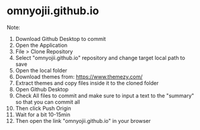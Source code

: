 # omnyojii.github.io

Note: 
1. Download Github Desktop to commit
2. Open the Application
3. File > Clone Repository
4. Select "omnyojii.github.io" repository and change target local path to save
5. Open the local folder
6. Download themes from: https://www.themezy.com/
7. Extract themes and copy files inside it to the cloned folder
8. Open Github Desktop
9. Check All files to commit and make sure to input a text to the "summary" so that you can commit all
10. Then click Push Origin
11. Wait for a bit 10-15min
12. Then open the link "omnyojii.github.io" in your browser
